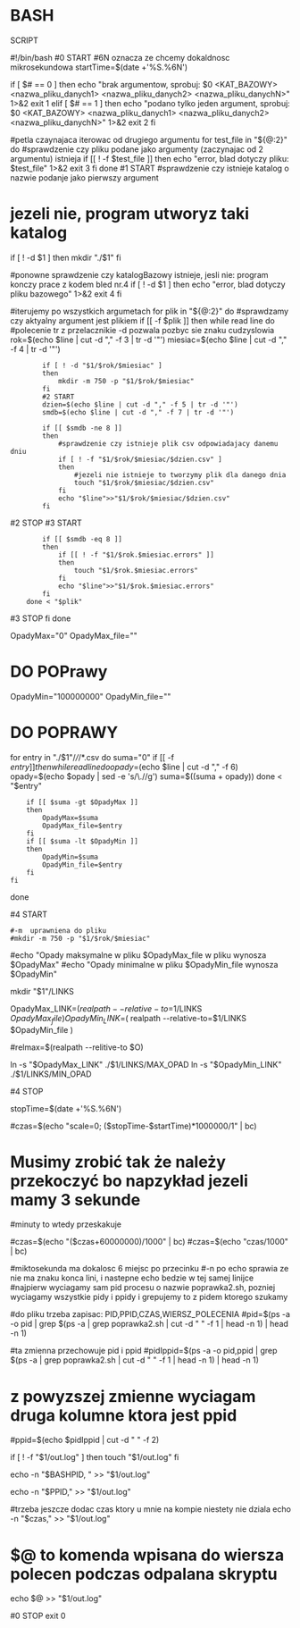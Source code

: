 # BASH
SCRIPT

#!/bin/bash
#0 START
#6N oznacza ze chcemy dokaldnosc mikrosekundowa
startTime=$(date +'%S.%6N')

if [ $# == 0 ]
then
	echo "brak argumentow, sprobuj: $0 <KAT_BAZOWY> <nazwa_pliku_danych1> <nazwa_pliku_danych2> <nazwa_pliku_danychN>" 1>&2
	exit 1
elif [ $# == 1 ]
then
	echo "podano tylko jeden argument, sprobuj: $0 <KAT_BAZOWY> <nazwa_pliku_danych1> <nazwa_pliku_danych2> <nazwa_pliku_danychN>" 1>&2
	exit 2
fi

#petla czaynajaca iterowac od drugiego argumentu
for test_file in "${@:2}"
do
	#sprawdzenie czy pliku podane jako argumenty (zaczynajac od 2 argumentu) istnieja
	if [[ ! -f $test_file ]]
	then
		echo "error, blad dotyczy pliku: $test_file" 1>&2
		exit 3
	fi
done
#1 START
#sprawdzenie czy istnieje katalog o nazwie podanje jako pierwszy argument
# jezeli nie, program utworyz taki katalog

if [ ! -d $1 ]
then
	mkdir "./$1"
fi

#ponowne sprawdzenie czy katalogBazowy istnieje, jesli nie: program konczy prace z kodem bled nr.4
if [ ! -d $1 ]
then
	echo "error, blad dotyczy pliku bazowego" 1>&2
	exit 4
fi

#iterujemy po wszystkich argumetach
for plik in "${@:2}"
do
	#sprawdzamy czy aktyalny argument jest plikiem
	if [[ -f $plik ]]
	then
		while read line
		do
			#polecenie tr z przelacznikie -d pozwala pozbyc sie znaku cudzyslowia
			rok=$(echo $line | cut -d "," -f 3 | tr -d '"')
			miesiac=$(echo $line | cut -d "," -f 4 | tr -d '"')

			if [ ! -d "$1/$rok/$miesiac" ]
			then
				mkdir -m 750 -p "$1/$rok/$miesiac"
			fi
			#2 START
			dzien=$(echo $line | cut -d "," -f 5 | tr -d '"')
			smdb=$(echo $line | cut -d "," -f 7 | tr -d '"')

			if [[ $smdb -ne 8 ]]
			then
				#sprawdzenie czy istnieje plik csv odpowiadajacy danemu dniu
				if [ ! -f "$1/$rok/$miesiac/$dzien.csv" ]
				then     
					#jezeli nie istnieje to tworzymy plik dla danego dnia
					touch "$1/$rok/$miesiac/$dzien.csv"
				fi 
				echo "$line">>"$1/$rok/$miesiac/$dzien.csv"
			fi 
#2 STOP
#3 START

			if [[ $smdb -eq 8 ]]
			then
				if [[ ! -f "$1/$rok.$miesiac.errors" ]]
				then
					touch "$1/$rok.$miesiac.errors"
				fi
				echo "$line">>"$1/$rok.$miesiac.errors"
			fi
		done < "$plik"
#3 STOP
	fi
done



OpadyMax="0"
OpadyMax_file=""
# DO POPrawy 
OpadyMin="100000000"
OpadyMin_file=""
# DO POPRAWY
for entry in "./$1"/*/*/*.csv
do
	suma="0"
	if [[ -f $entry ]]
	then
		while read line
		do
			opady=$(echo $line | cut -d "," -f 6)
			opady=$(echo $opady | sed -e 's/\.//g')
			suma=$((suma + opady))
		done < "$entry"
		
		if [[ $suma -gt $OpadyMax ]]
		then
			OpadyMax=$suma
			OpadyMax_file=$entry
		fi
		if [[ $suma -lt $OpadyMin ]]
		then
			OpadyMin=$suma
			OpadyMin_file=$entry
		fi
	fi
done


#4 START	

	#-m  uprawniena do pliku
	#mkdir -m 750 -p "$1/$rok/$miesiac"


#echo "Opady maksymalne w pliku $OpadyMax_file w pliku wynosza $OpadyMax"
#echo "Opady minimalne w pliku $OpadyMin_file wynosza $OpadyMin"

mkdir "$1"/LINKS


OpadyMax_LINK=$( realpath --relative-to=$1/LINKS $OpadyMax_file )
OpadyMin_LINK=$( realpath --relative-to=$1/LINKS $OpadyMin_file )



#relmax=$(realpath --relitive-to $O)

ln -s "$OpadyMax_LINK" ./$1/LINKS/MAX_OPAD
ln -s "$OpadyMin_LINK" ./$1/LINKS/MIN_OPAD


#4 STOP

stopTime=$(date +'%S.%6N')

#czas=$(echo "scale=0; ($stopTime-$startTime)*1000000/1" | bc)

# Musimy zrobić tak że należy przekoczyć bo napzykład jezeli mamy 3 sekunde 
#minuty to wtedy przeskakuje 


#czas=$(echo "($czas+60000000)/1000" | bc)
#czas=$(echo "czas/1000" | bc)

#miktosekunda ma dokalosc 6 miejsc po przecinku
#-n po echo sprawia ze nie ma znaku konca lini, i nastepne echo bedzie w tej samej linijce
#najpierw wyciagamy sam pid procesu o nazwie poprawka2.sh, pozniej wyciagamy wszystkie pidy i ppidy i grepujemy to z pidem ktorego szukamy

#do pliku trzeba zapisac: PID,PPID,CZAS,WIERSZ_POLECENIA
#pid=$(ps -a -o pid | grep $(ps -a | grep poprawka2.sh | cut -d " " -f 1 | head -n 1) | head -n 1)

#ta zmienna przechowuje pid i ppid
#pidIppid=$(ps -a -o pid,ppid | grep $(ps -a | grep poprawka2.sh | cut -d " " -f 1 | head -n 1) | head -n 1)

# z powyzszej zmienne wyciagam druga kolumne ktora jest ppid
#ppid=$(echo $pidIppid | cut -d " " -f 2)

 

if [ ! -f "$1/out.log" ]
then
        touch "$1/out.log"
fi


echo -n "$BASHPID, "  >> "$1/out.log"

echo -n "$PPID," >> "$1/out.log"

#trzeba jeszcze dodac czas ktory u mnie na kompie niestety nie dziala
echo -n "$czas," >> "$1/out.log"
# $@ to komenda wpisana do wiersza polecen podczas odpalana skryptu
echo $@ >> "$1/out.log"

#0 STOP
exit 0
